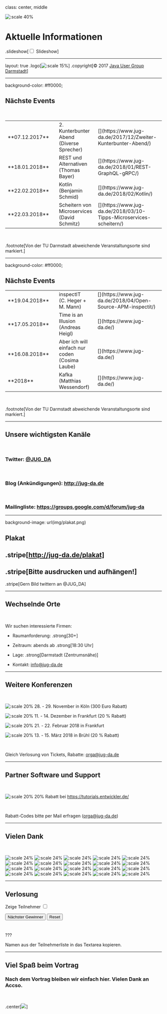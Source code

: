 class: center, middle

![:scale 40%](img/logo_rund.png)

# Aktuelle Informationen
.slideshow[<input id="autoSlideshow" type="checkbox" title="Auto Slideshow" /> Slideshow]

---
layout: true
.logo[![:scale 15%](img/logo_rund.png)]
.copyright[&copy; 2017 [Java User Group Darmstadt](http://jug-da.de/2017/01/)]

---
background-color: #ff0000;

## <i class="fa fa-calendar"></i> Nächste Events

&nbsp;

<table>
	<tr>
		<td>**07.12.2017**</td>
		<td><i class="fa fa-university"></i></td>
		<td>2. Kunterbunter Abend<br/>(Diverse Sprecher)</td>
		<td>[<i class="fa fa-external-link"></i>](https://www.jug-da.de/2017/12/Zweiter-Kunterbunter-Abend/)</td>
	</tr>
	<tr>
		<td>**18.01.2018**</td>
        <td><i class="fa fa-university fa-container"><i class="fa fa-ban fa-nested"></i></i></td>
		<td>REST und Alternativen<br/>(Thomas Bayer)</td>
		<td>[<i class="fa fa-external-link"></i>](https://www.jug-da.de/2018/01/REST-GraphQL-gRPC/)</td>
	</tr>
	<tr>
		<td>**22.02.2018**</td>
		<td><i class="fa fa-university"></i></td>
		<td>Kotlin<br/>(Benjamin Schmid)</td>
		<td>[<i class="fa fa-external-link"></i>](https://www.jug-da.de/2018/02/Kotlin/)</td>
	</tr>
	<tr>
		<td>**22.03.2018**</td>
		<td><i class="fa fa-university"></i></td>
		<td>Scheitern von Microservices<br/>(David Schmitz)</td>
		<td>[<i class="fa fa-external-link"></i>](https://www.jug-da.de/2018/03/10-Tipps-Microservices-scheitern/)</td>
	</tr>
</table>
&nbsp;

.footnote[Von der TU Darmstadt abweichende Veranstaltungsorte sind markiert.]

---
background-color: #ff0000;

## <i class="fa fa-calendar"></i> Nächste Events

<table>
	<tr>
		<td>**19.04.2018**</td>
		<td><i class="fa fa-university"></i></td>
		<td>inspectIT<br/>(C. Heger + M. Mann)</td>
		<td>[<i class="fa fa-external-link"></i>](https://www.jug-da.de/2018/04/Open-Source-APM-inspectit/)</td>
	</tr>
	<tr>
		<td>**17.05.2018**</td>
		<td><i class="fa fa-university"></i></td>
		<td>Time is an Illusion<br/>(Andreas Heigl)</td>
		<td>[<i class="fa fa-external-link"></i>](https://www.jug-da.de/)</td>
	</tr>
	<tr>
		<td>**16.08.2018**</td>
		<td><i class="fa fa-university"></i></td>
		<td>Aber ich will einfach nur coden<br/>(Cosima Laube)</td>
		<td>[<i class="fa fa-external-link"></i>](https://www.jug-da.de/)</td>
	</tr>
	<tr>
		<td>**2018**</td>
		<td><i class="fa fa-university"></i></td>
		<td>Kafka (Matthias Wessendorf)</td>
		<td>[<i class="fa fa-external-link"></i>](https://www.jug-da.de/)</td>
	</tr>
</table>
&nbsp;

.footnote[Von der TU Darmstadt abweichende Veranstaltungsorte sind markiert.]

---

## <i class="fa fa-bullhorn"></i> Unsere wichtigsten Kanäle

&nbsp;

### **Twitter**: [@JUG_DA](https://twitter.com/jug_da)

&nbsp;

### **Blog** (Ankündigungen): http://jug-da.de

&nbsp;

### **Mailingliste**: https://groups.google.com/d/forum/jug-da

---

background-image: url(img/plakat.png)

## <i class="fa fa-list-alt"></i> Plakat

.stripe[http://jug-da.de/plakat]
--
.stripe[Bitte ausdrucken und aufhängen!]
--
.stripe[Gern Bild twittern an @JUG_DA]

---

## <i class="fa fa-building-o"></i> Wechselnde Orte

&nbsp;
&nbsp;

Wir suchen interessierte Firmen:

- Raumanforderung: .strong[30+]

- Zeitraum: abends ab .strong[18:30 Uhr]

- Lage: .strong[Darmstadt (Zentrumsnähe)]

- Kontakt: info@jug-da.de

---

## <i class="fa fa-bullhorn"></i> Weitere Konferenzen

&nbsp;

![:scale 20%](img/jvmcon.png) 28. - 29. November in Köln (300 Euro Rabatt)

![:scale 20%](img/ittage.png) 11. - 14. Dezember in Frankfurt (20 % Rabatt)

![:scale 20%](img/entwicklertag.png) 21. - 22. Februar 2018 in Frankfurt

![:scale 20%](img/javaland2018.jpg) 13. - 15. März 2018 in Brühl (20 % Rabatt)

&nbsp;

Gleich Verlosung von Tickets, Rabatte: orga@jug-da.de

---

## <i class="fa fa-bullhorn"></i> Partner Software und Support

&nbsp;

![:scale 20%](img/sus_tutorials.png) 20% Rabatt bei https://tutorials.entwickler.de/

&nbsp;

Rabatt-Codes bitte per Mail erfragen (orga@jug-da.de)

---

## <i class="fa fa-building-o"></i> Vielen Dank

&nbsp;

![:scale 24%](img/sponsors/tud.png)
![:scale 24%](img/sponsors/sus.png)
![:scale 24%](img/sponsors/idea.png)
![:scale 24%](img/sponsors/dpunkt.png)
![:scale 24%](img/sponsors/epress.png)
![:scale 24%](img/sponsors/hanser.png)
![:scale 24%](img/sponsors/accso.png)
![:scale 24%](img/sponsors/axxessio.png)
![:scale 24%](img/sponsors/msg.png)
![:scale 24%](img/sponsors/itforwork.png)
![:scale 24%](img/sponsors/sigs.png)
![:scale 24%](img/sponsors/innoq.png)
![:scale 24%](img/sponsors/nterra.png)
![:scale 24%](img/sponsors/cosee.png)
![:scale 24%](img/sponsors/telekom.png)
![:scale 24%](img/sponsors/entwicklertag.png)
![:scale 24%](img/sponsors/gi.png)
![:scale 24%](img/sponsors/qaware.png)
![:scale 24%](img/sponsors/interes.png)
![:scale 24%](img/sponsors/igd.png)

---

## <i class="fa fa-users"></i> Verlosung

<label for="showAttendees">Zeige Teilnehmer <input id="showAttendees" type="checkbox" title="Zeige Teilnehmer" /></label>

<textarea id="attendees" style="display:none;" rows="10" cols="40" onClick="resizeLotteryInput(false);" onBlur="resizeLotteryInput(true);">
Gerd
Jan
Jörn
Marcel
Niko
Sebastian
Falk</textarea>

<div>
    <button onClick="nextWinner()">Nächster Gewinner</button>
    <button onClick="resetLottery()">Reset</button>
</div>

<h1 id="winner" style="color:red; text-align:center;"></h1>

???

Namen aus der Teilnehmerliste in das Textarea kopieren.

---

## Viel Spaß beim Vortrag

### Nach dem Vortrag bleiben wir einfach hier. Vielen Dank an Accso.

&nbsp;

.center[![](img/sponsors/accso.png)]  
